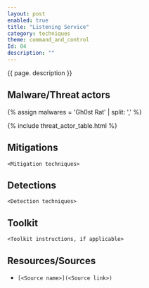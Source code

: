 ```yaml
---
layout: post
enabled: true
title: "Listening Service"
category: techniques
theme: command_and_control
Id: 04
description: ""
---
```

{{ page. description }}



## Malware/Threat actors

{% assign malwares = 'Gh0st Rat' | split: ',' %}

{% include threat_actor_table.html %}

## Mitigations

`<Mitigation techniques>`

## Detections

`<Detection techniques>`

## Toolkit

`<Toolkit instructions, if applicable>`

## Resources/Sources

* `[<Source name>](<Source link>)`
